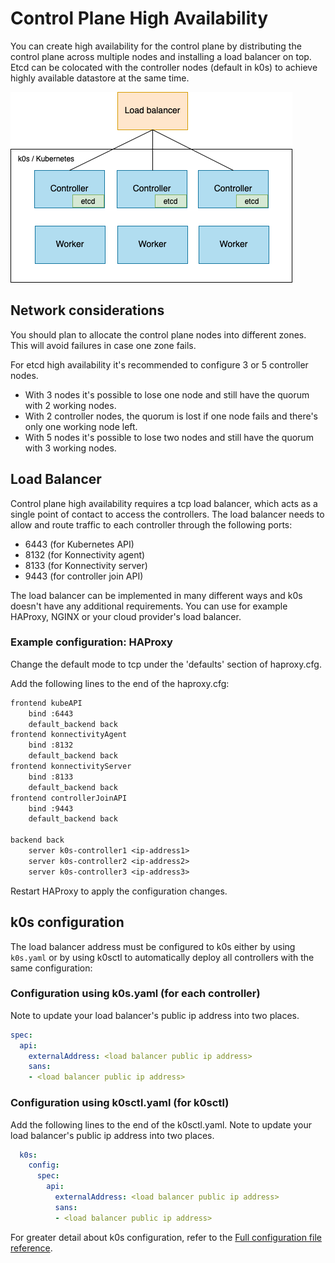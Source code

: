 # Control Plane High Availability

You can create high availability for the control plane by distributing the control plane across multiple nodes and installing a load balancer on top. Etcd can be colocated with the controller nodes (default in k0s) to achieve highly available datastore at the same time.

![k0s high availability](img/k0s_high_availability.png)

## Network considerations

You should plan to allocate the control plane nodes into different zones. This will avoid failures in case one zone fails.

For etcd high availability it's recommended to configure 3 or 5 controller nodes.

- With 3 nodes it's possible to lose one node and still have the quorum with 2 working nodes.
- With 2 controller nodes, the quorum is lost if one node fails and there's only one working node left.
- With 5 nodes it's possible to lose two nodes and still have the quorum with 3 working nodes.

## Load Balancer

Control plane high availability requires a tcp load balancer, which acts as a single point of contact to access the controllers. The load balancer needs to allow and route traffic to each controller through the following ports:

- 6443 (for Kubernetes API)
- 8132 (for Konnectivity agent)
- 8133 (for Konnectivity server)
- 9443 (for controller join API)

The load balancer can be implemented in many different ways and k0s doesn't have any additional requirements. You can use for example HAProxy, NGINX or your cloud provider's load balancer.

### Example configuration: HAProxy

Change the default mode to tcp under the 'defaults' section of haproxy.cfg.

Add the following lines to the end of the haproxy.cfg:

```txt
frontend kubeAPI
    bind :6443
    default_backend back
frontend konnectivityAgent
    bind :8132
    default_backend back
frontend konnectivityServer
    bind :8133
    default_backend back
frontend controllerJoinAPI
    bind :9443
    default_backend back

backend back
    server k0s-controller1 <ip-address1>
    server k0s-controller2 <ip-address2>
    server k0s-controller3 <ip-address3>
```

Restart HAProxy to apply the configuration changes.

## k0s configuration

The load balancer address must be configured to k0s either by using `k0s.yaml` or by using k0sctl to automatically deploy all controllers with the same configuration:

### Configuration using k0s.yaml (for each controller)

Note to update your load balancer's public ip address into two places.

```yaml
spec:
  api:
    externalAddress: <load balancer public ip address>
    sans:
    - <load balancer public ip address>
```

### Configuration using k0sctl.yaml (for k0sctl)

Add the following lines to the end of the k0sctl.yaml. Note to update your load balancer's public ip address into two places.

```yaml
  k0s:
    config:
      spec:
        api:
          externalAddress: <load balancer public ip address>
          sans:
          - <load balancer public ip address>
```

For greater detail about k0s configuration, refer to the [Full configuration file reference](configuration.md).